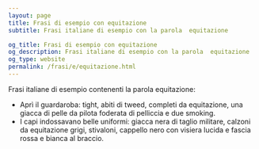 ```yaml
---
layout: page
title: Frasi di esempio con equitazione 
subtitle: Frasi italiane di esempio con la parola  equitazione

og_title: Frasi di esempio con equitazione 
og_description: Frasi italiane di esempio con la parola  equitazione
og_type: website
permalink: /frasi/e/equitazione.html
---
```


Frasi italiane di esempio contenenti la parola equitazione:


- Aprì il guardaroba: tight, abiti di tweed, completi da equitazione, una giacca di pelle da pilota foderata di pelliccia e due smoking.
- I capi indossavano belle uniformi: giacca nera di taglio militare, calzoni da equitazione grigi, stivaloni, cappello nero con visiera lucida e fascia rossa e bianca al braccio.
